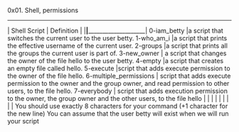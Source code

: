 0x01. Shell, permissions
______________________________________________________
| Shell Script   |	Definition		      |
|________________|____________________________________|
0-iam_betty	|a script that switches the current user to the user betty.
1-who_am_i	|a script that prints the effective username of the current user.
2-groups	|a script that prints all the groups the current user is part of.
3-new_owner	| a script that changes the owner of the file hello to the user betty.
4-empty		|a script that creates an empty file called hello.
5-execute	|script that adds execute permission to the owner of the file hello.
6-multiple_permissions | script that adds execute permission to the owner and the group owner, and read permission to other users, to the 			file hello.
7-everybody	| script that adds execution permission to the owner, the group owner and the other users, to the file hello
		|
		|
		|
		|
		|
		|
		|
		|
		|
You should use exactly 8 characters for your command (+1 character for the new line)
You can assume that the user betty will exist when we will run your script
